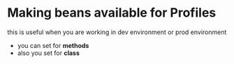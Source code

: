 # Making beans available for Profiles

this is useful when you are working in dev environment or prod environment

- you can set for **methods**
- also you set for **class**

